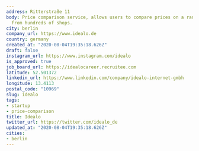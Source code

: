 ```yaml
---
address: Ritterstraße 11
body: Price comparison service, allows users to compare prices on a range of products
  from hundreds of shops.
city: berlin
company_url: https://www.idealo.de
country: germany
created_at: "2020-08-04T19:35:18.626Z"
draft: false
instagram_url: https://www.instagram.com/idealo
is_approved: true
job_board_url: https://idealocareer.recruitee.com
latitude: 52.501372
linkedin_url: https://www.linkedin.com/company/idealo-internet-gmbh
longitude: 13.4113
postal_code: "10969"
slug: idealo
tags:
- startup
- price-comparison
title: Idealo
twitter_url: https://twitter.com/idealo_de
updated_at: "2020-08-04T19:35:18.626Z"
cities:
- berlin
---
```

